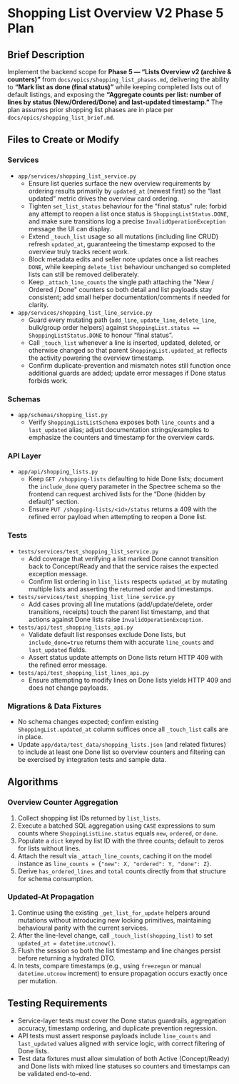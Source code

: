 # Shopping List Overview V2 Phase 5 Plan

## Brief Description

Implement the backend scope for **Phase 5 — “Lists Overview v2 (archive & counters)”** from `docs/epics/shopping_list_phases.md`, delivering the ability to **“Mark list as done (final status)”** while keeping completed lists out of default listings, and exposing the **“Aggregate counts per list: number of lines by status (New/Ordered/Done) and last-updated timestamp.”** The plan assumes prior shopping list phases are in place per `docs/epics/shopping_list_brief.md`.

## Files to Create or Modify

### Services
- `app/services/shopping_list_service.py`
  - Ensure list queries surface the new overview requirements by ordering results primarily by `updated_at` (newest first) so the “last updated” metric drives the overview card ordering.
  - Tighten `set_list_status` behaviour for the "final status" rule: forbid any attempt to reopen a list once status is `ShoppingListStatus.DONE`, and make sure transitions log a precise `InvalidOperationException` message the UI can display.
  - Extend `_touch_list` usage so all mutations (including line CRUD) refresh `updated_at`, guaranteeing the timestamp exposed to the overview truly tracks recent work.
  - Block metadata edits and seller note updates once a list reaches `DONE`, while keeping `delete_list` behaviour unchanged so completed lists can still be removed deliberately.
  - Keep `_attach_line_counts` the single path attaching the "New / Ordered / Done" counters so both detail and list payloads stay consistent; add small helper documentation/comments if needed for clarity.
- `app/services/shopping_list_line_service.py`
  - Guard every mutating path (`add_line`, `update_line`, `delete_line`, bulk/group order helpers) against `ShoppingList.status == ShoppingListStatus.DONE` to honour “final status”.
  - Call `_touch_list` whenever a line is inserted, updated, deleted, or otherwise changed so that parent `ShoppingList.updated_at` reflects the activity powering the overview timestamp.
  - Confirm duplicate-prevention and mismatch notes still function once additional guards are added; update error messages if Done status forbids work.

### Schemas
- `app/schemas/shopping_list.py`
  - Verify `ShoppingListListSchema` exposes both `line_counts` and a `last_updated` alias; adjust documentation strings/examples to emphasize the counters and timestamp for the overview cards.

### API Layer
- `app/api/shopping_lists.py`
  - Keep `GET /shopping-lists` defaulting to hide Done lists; document the `include_done` query parameter in the Spectree schema so the frontend can request archived lists for the “Done (hidden by default)” section.
  - Ensure `PUT /shopping-lists/<id>/status` returns a 409 with the refined error payload when attempting to reopen a Done list.

### Tests
- `tests/services/test_shopping_list_service.py`
  - Add coverage that verifying a list marked Done cannot transition back to Concept/Ready and that the service raises the expected exception message.
  - Confirm list ordering in `list_lists` respects `updated_at` by mutating multiple lists and asserting the returned order and timestamps.
- `tests/services/test_shopping_list_line_service.py`
  - Add cases proving all line mutations (add/update/delete, order transitions, receipts) touch the parent list timestamp, and that actions against Done lists raise `InvalidOperationException`.
- `tests/api/test_shopping_lists_api.py`
  - Validate default list responses exclude Done lists, but `include_done=true` returns them with accurate `line_counts` and `last_updated` fields.
  - Assert status update attempts on Done lists return HTTP 409 with the refined error message.
- `tests/api/test_shopping_list_lines_api.py`
  - Ensure attempting to modify lines on Done lists yields HTTP 409 and does not change payloads.

### Migrations & Data Fixtures
- No schema changes expected; confirm existing `ShoppingList.updated_at` column suffices once all `_touch_list` calls are in place.
- Update `app/data/test_data/shopping_lists.json` (and related fixtures) to include at least one Done list so overview counters and filtering can be exercised by integration tests and sample data.

## Algorithms

### Overview Counter Aggregation
1. Collect shopping list IDs returned by `list_lists`.
2. Execute a batched SQL aggregation using `CASE` expressions to sum counts where `ShoppingListLine.status` equals `new`, `ordered`, or `done`.
3. Populate a `dict` keyed by list ID with the three counts; default to zeros for lists without lines.
4. Attach the result via `_attach_line_counts`, caching it on the model instance as `line_counts = {"new": X, "ordered": Y, "done": Z}`.
5. Derive `has_ordered_lines` and `total` counts directly from that structure for schema consumption.

### Updated-At Propagation
1. Continue using the existing `_get_list_for_update` helpers around mutations without introducing new locking primitives, maintaining behavioural parity with the current services.
2. After the line-level change, call `_touch_list(shopping_list)` to set `updated_at = datetime.utcnow()`.
3. Flush the session so both the list timestamp and line changes persist before returning a hydrated DTO.
4. In tests, compare timestamps (e.g., using `freezegun` or manual `datetime.utcnow` increment) to ensure propagation occurs exactly once per mutation.

## Testing Requirements

- Service-layer tests must cover the Done status guardrails, aggregation accuracy, timestamp ordering, and duplicate prevention regression.
- API tests must assert response payloads include `line_counts` and `last_updated` values aligned with service logic, with correct filtering of Done lists.
- Test data fixtures must allow simulation of both Active (Concept/Ready) and Done lists with mixed line statuses so counters and timestamps can be validated end-to-end.
